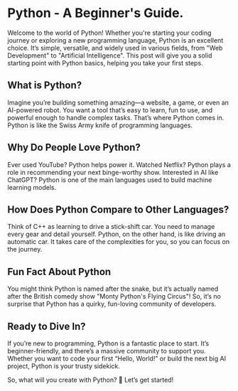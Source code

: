 # Python - A Beginner's Guide.

Welcome to the world of Python! Whether you're starting your coding journey or exploring a new programming language, Python is an excellent choice. It’s simple, versatile, and widely used in various fields, from "Web Development" to "Artificial Intelligence". This post will give you a solid starting point with Python basics, helping you take your first steps.


## **What is Python?**

Imagine you’re building something amazing—a website, a game, or even an AI-powered robot. You want a tool that’s easy to learn, fun to use, and powerful enough to handle complex tasks. That’s where Python comes in.
Python is like the Swiss Army knife of programming languages.

## Why Do People Love Python?

Ever used YouTube? Python helps power it.
Watched Netflix? Python plays a role in recommending your next binge-worthy show.
Interested in AI like ChatGPT? Python is one of the main languages used to build machine learning models.

## How Does Python Compare to Other Languages?

Think of C++ as learning to drive a stick-shift car. You need to manage every gear and detail yourself.
Python, on the other hand, is like driving an automatic car. It takes care of the complexities for you, so you can focus on the journey.

## Fun Fact About Python
You might think Python is named after the snake, but it’s actually named after the British comedy show "Monty Python's Flying Circus"! So, it’s no surprise that Python has a quirky, fun-loving community of developers.

## Ready to Dive In?
If you’re new to programming, Python is a fantastic place to start. It’s beginner-friendly, and there’s a massive community to support you. Whether you want to code your first “Hello, World!” or build the next big AI project, Python is your trusty sidekick.

So, what will you create with Python? 🚀 Let’s get started!
